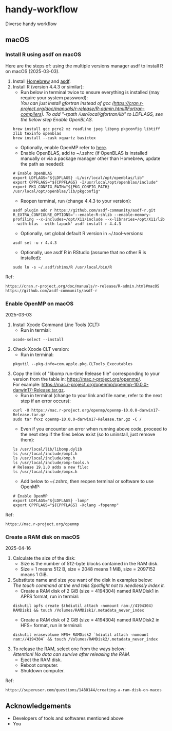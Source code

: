 # handy-workflow
Diverse handy workflow

## macOS

### Install R using asdf on macOS

Here are the steps of: using the multiple versions manager asdf to install R on macOS (2025-03-03).

1. Install [Homebrew](https://brew.sh/) and [asdf](https://asdf-vm.com/guide/getting-started.html).  
2. Install R (version 4.4.3 or similar):
   - Run below in terminal twice to ensure everything is installed (may require your system password):  
     *You can just install gfortran instead of gcc (https://cran.r-project.org/doc/manuals/r-release/R-admin.html#Fortran-compilers). To add "-rpath /usr/local/gfortran/lib" to LDFLAGS, see the below step Enable OpenBLAS.*
   ```
   brew install gcc pcre2 xz readline jpeg libpng pkgconfig libtiff zlib texinfo openblas
   brew install --cask xquartz basictex
   ```
   - Optionally, enable OpenMP refer to [here](#enable-openmp-on-macos).
   - Enable OpenBLAS, add to ~/.zshrc (if OpenBLAS is installed manually or via a package manager other than Homebrew, update the path as needed):
   ```
   # Enable OpenBLAS
   export LDFLAGS="${LDFLAGS} -L/usr/local/opt/openblas/lib"
   export CPPFLAGS="${CPPFLAGS} -I/usr/local/opt/openblas/include"
   export PKG_CONFIG_PATH="${PKG_CONFIG_PATH} /usr/local/opt/openblas/lib/pkgconfig"
   ```
   - Reopen terminal, run (change 4.4.3 to your version):
   ```
   asdf plugin add r https://github.com/asdf-community/asdf-r.git
   R_EXTRA_CONFIGURE_OPTIONS='--enable-R-shlib --enable-memory-profiling --x-includes=/opt/X11/include --x-libraries=/opt/X11/lib --with-blas --with-lapack' asdf install r 4.4.3
   ```
   - Optionally, set global default R version in ~/.tool-versions:
   ```
   asdf set -u r 4.4.3
   ```
   - Optionally, use asdf R in RStudio (assume that no other R is installed):
   ```
   sudo ln -s ~/.asdf/shims/R /usr/local/bin/R
   ```
Ref:
```
https://cran.r-project.org/doc/manuals/r-release/R-admin.html#macOS
https://github.com/asdf-community/asdf-r
```


### Enable OpenMP on macOS

2025-03-03

1. Install Xcode Command Line Tools (CLT):
   - Run in termial:
   ```
   xcode-select --install
   ```
2. Check Xcode CLT version:
   - Run in terminal:
   ```
   pkgutil --pkg-info=com.apple.pkg.CLTools_Executables
   ```
3. Copy the link of "libomp run-time Release file" corresponding to your version from the table in: <https://mac.r-project.org/openmp/>.  
   For example: https://mac.r-project.org/openmp/openmp-10.0.0-darwin17-Release.tar.gz.
   - Run in terminal (change to your link and file name, refer to the next step if an error occurs):
   ```
   curl -O https://mac.r-project.org/openmp/openmp-10.0.0-darwin17-Release.tar.gz
   sudo tar fvxz openmp-10.0.0-darwin17-Release.tar.gz -C /
   ```
   - Even if you encounter an error when running above code, proceed to the next step if the files below exist (so to uninstall, just remove them):
   ```
   ls /usr/local/lib/libomp.dylib
   ls /usr/local/include/ompt.h
   ls /usr/local/include/omp.h
   ls /usr/local/include/omp-tools.h
   # Release 19.1.0 adds a new file:
   ls /usr/local/include/ompx.h
   ```
   - Add below to ~/.zshrc, then reopen terminal or software to use OpenMP:
   ```
   # Enable OpenMP
   export LDFLAGS="${LDFLAGS} -lomp"
   export CPPFLAGS="${CPPFLAGS} -Xclang -fopenmp"
   ```
Ref:
```
https://mac.r-project.org/openmp
```


### Create a RAM disk on macOS

2025-04-16

1. Calculate the size of the disk:
   - Size is the number of 512-byte blocks contained in the RAM disk.
   - Size = 1 means 512 B, size = 2048 means 1 MiB, size = 2097152 means 1 GiB.
2. Substitute name and size you want of the disk in examples below:  
   *The touch command at the end tells Spotlight not to needlessly index it.*
   - Create a RAM disk of 2 GiB (size = 4194304) named RAMDisk1 in APFS format, run in termial:
   ```
   diskutil apfs create $(hdiutil attach -nomount ram://4194304) RAMDisk1 && touch /Volumes/RAMDisk1/.metadata_never_index
   ```
   - Create a RAM disk of 2 GiB (size = 4194304) named RAMDisk2 in HFS+ format, run in terminal:
   ```
   diskutil erasevolume HFS+ RAMDisk2 `hdiutil attach -nomount ram://4194304` && touch /Volumes/RAMDisk2/.metadata_never_index
   ```
3. To release the RAM, select one from the ways below:  
   *Attention! No data can survive after releasing the RAM.*
   - Eject the RAM disk.
   - Reboot computer.
   - Shutdown computer.

Ref:
```
https://superuser.com/questions/1480144/creating-a-ram-disk-on-macos
```


## Acknowledgements
  - Developers of tools and softwares mentioned above
  - You
